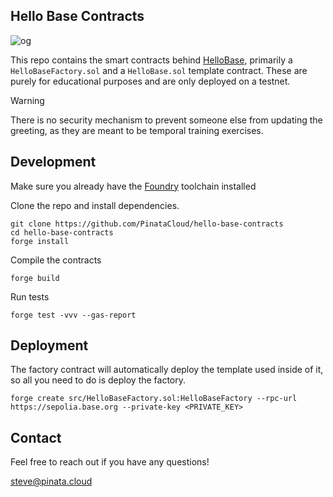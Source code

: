 ## Hello Base Contracts

![og](https://hellobase.dev/og.png)

This repo contains the smart contracts behind [HelloBase](https://hellobase.dev), primarily a `HelloBaseFactory.sol` and a `HelloBase.sol` template contract. These are purely for educational purposes and are only deployed on a testnet.

> [!WARNING]
> There is no security mechanism to prevent someone else from updating the greeting, as they are meant to be temporal training exercises.

## Development

Make sure you already have the [Foundry](https://book.getfoundry.sh/) toolchain installed

Clone the repo and install dependencies.

```
git clone https://github.com/PinataCloud/hello-base-contracts
cd hello-base-contracts
forge install
```

Compile the contracts

```
forge build
```

Run tests

```
forge test -vvv --gas-report
```

## Deployment

The factory contract will automatically deploy the template used inside of it, so all you need to do is deploy the factory.

```
forge create src/HelloBaseFactory.sol:HelloBaseFactory --rpc-url https://sepolia.base.org --private-key <PRIVATE_KEY>
```

## Contact

Feel free to reach out if you have any questions!

[steve@pinata.cloud](mailto:steve@pinata.cloud)
